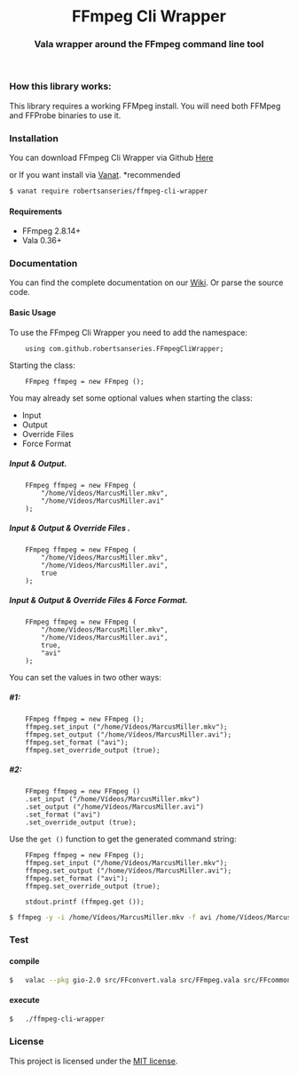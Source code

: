 <div align="center">
    <h1>FFmpeg Cli Wrapper</h1>
  <h3 align="center">Vala wrapper around the FFmpeg command line tool</h3>
</div>

<br>

### How this library works:

This library requires a working FFMpeg install. You will need both FFMpeg and FFProbe binaries to use it.

### Installation

You can download FFmpeg Cli Wrapper via Github [Here](https://github.com/olaferlandsen/ffmpeg-php-class/archive/master.zip)

or If you want install via [Vanat](https://vanat.github.io). *recommended


```bash
$ vanat require robertsanseries/ffmpeg-cli-wrapper
```

#### Requirements

* FFmpeg 2.8.14+
* Vala 0.36+

### Documentation

You can find the complete documentation on our [Wiki](""). Or parse the source code.

#### Basic Usage

To use the FFmpeg Cli Wrapper you need to add the namespace:

```vala
	using com.github.robertsanseries.FFmpegCliWrapper;
```

Starting the class:

```vala
	FFmpeg ffmpeg = new FFmpeg ();
```

You may already set some optional values when starting the class:

 - Input
 - Output
 - Override Files
 - Force Format

##### Input & Output.

```vala
	FFmpeg ffmpeg = new FFmpeg (
        "/home/Vídeos/MarcusMiller.mkv",
        "/home/Vídeos/MarcusMiller.avi"
    );
```

##### Input & Output & Override Files .

```vala
	FFmpeg ffmpeg = new FFmpeg (
        "/home/Vídeos/MarcusMiller.mkv",
        "/home/Vídeos/MarcusMiller.avi",
        true
    );
```

##### Input & Output & Override Files & Force Format.

```vala
	FFmpeg ffmpeg = new FFmpeg (
        "/home/Vídeos/MarcusMiller.mkv",
        "/home/Vídeos/MarcusMiller.avi",
        true,
        "avi"
    );
```

You can set the values in two other ways:

##### #1:

```vala
	FFmpeg ffmpeg = new FFmpeg ();
    ffmpeg.set_input ("/home/Vídeos/MarcusMiller.mkv");
    ffmpeg.set_output ("/home/Vídeos/MarcusMiller.avi");
    ffmpeg.set_format ("avi");
    ffmpeg.set_override_output (true);
```


##### #2:

```vala
	FFmpeg ffmpeg = new FFmpeg ()
    .set_input ("/home/Vídeos/MarcusMiller.mkv")
    .set_output ("/home/Vídeos/MarcusMiller.avi")
    .set_format ("avi")
    .set_override_output (true);
```

Use the `get ()` function to get the generated command string:

```vala
    FFmpeg ffmpeg = new FFmpeg ();
    ffmpeg.set_input ("/home/Vídeos/MarcusMiller.mkv");
    ffmpeg.set_output ("/home/Vídeos/MarcusMiller.avi");
    ffmpeg.set_format ("avi");
    ffmpeg.set_override_output (true);

    stdout.printf (ffmpeg.get ());
```

```sh
$ ffmpeg -y -i /home/Vídeos/MarcusMiller.mkv -f avi /home/Vídeos/MarcusMiller.avi
```


### Test

#### compile

```sh
$	valac --pkg gio-2.0 src/FFconvert.vala src/FFmpeg.vala src/FFcommon.vala src/exceptions/CodecNotEnabledException.vala src/exceptions/FileOrDirectoryNotFoundException.vala src/exceptions/NullReferenceException.vala src/utils/StringUtil.vala test/FFmpegTest.vala src/exceptions/IllegalArgumentException.vala src/exceptions/IOException.vala -o ffmpeg-cli-wrapper
```

#### execute

```sh
$	./ffmpeg-cli-wrapper
```

### License

This project is licensed under the [MIT license](http://opensource.org/licenses/MIT).